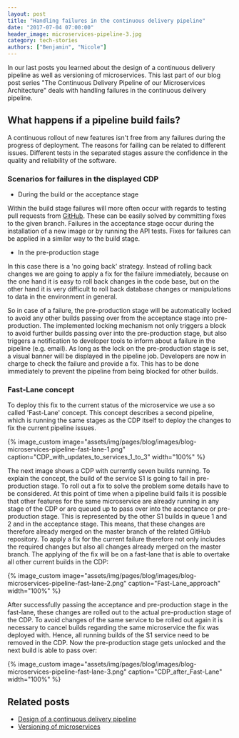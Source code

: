 ```yaml
---
layout: post
title: "Handling failures in the continuous delivery pipeline"
date: "2017-07-04 07:00:00"
header_image: microservices-pipeline-3.jpg
category: tech-stories
authors: ["Benjamin", "Nicole"]
---
```


In our last posts you learned about the design of a continuous delivery pipeline as well as versioning of microservices.
This last part of our blog post series "The Continuous Delivery Pipeline of our Microservices Architecture" deals with handling failures in the continuous delivery pipeline.

## What happens if a pipeline build fails?

A continuous rollout of new features isn't free from any failures during the progress of deployment.
The reasons for failing can be related to different issues.
Different tests in the separated stages assure the confidence in the quality and reliability of the software.

### Scenarios for failures in the displayed CDP

* During the build or the acceptance stage

Within the build stage failures will more often occur with regards to testing pull requests from [GitHub](https://github.com/).
These can be easily solved by committing fixes to the given branch.
Failures in the acceptance stage occur during the installation of a new image or by running the API tests.
Fixes for failures can be applied in a similar way to the build stage.

* In the pre-production stage

In this case there is a 'no going back' strategy.
Instead of rolling back changes we are going to apply a fix for the failure immediately, because on the one hand it is easy to roll back changes in the code base, but on the other hand  it is very difficult to roll back database changes or manipulations to data in the environment in general.

So in case of a failure, the pre-production stage will be automatically locked to avoid any other builds passing over from the acceptance stage into pre-production.
The implemented locking mechanism not only triggers a block to avoid further builds passing over into the pre-production stage, but also triggers a notification to developer tools to inform about a failure in the pipeline (e.g. email).
As long as the lock on the pre-production stage is set, a visual banner will be displayed in the pipeline job.
Developers are now in charge to check the failure and provide a fix.
This has to be done immediately to prevent the pipeline from being blocked for other builds.

### Fast-Lane concept

To deploy this fix to the current status of the microservice we use a so called 'Fast-Lane' concept.
This concept describes a second pipeline, which is running the same stages as the CDP itself to deploy the changes to fix the current pipeline issues.

{% image_custom image="assets/img/pages/blog/images/blog-microservices-pipeline-fast-lane-1.png" caption="CDP_with_updates_to_services_1_to_3" width="100%" %}

The next image shows a CDP with currently seven builds running.
To explain the concept, the build of the service S1 is going to fail in pre-production stage.
To roll out a fix to solve the problem some details have to be considered.
At this point of time when a pipeline build fails it is possible that other features for the same microservice are already running in any stage of the CDP or are queued up to pass over into the acceptance or pre-production stage.
This is represented by the other S1 builds in queue 1 and 2 and in the acceptance stage.
This means, that these changes are therefore already merged on the master branch of the related GitHub repository.
To apply a fix for the current failure therefore not only includes the required changes but also all changes already merged on the master branch.
The applying of the fix will be on a fast-lane that is able to overtake all other current builds in the CDP:

{% image_custom image="assets/img/pages/blog/images/blog-microservices-pipeline-fast-lane-2.png" caption="Fast-Lane_approach" width="100%" %}

After successfully passing the acceptance and pre-production stage in the fast-lane, these changes are rolled out to the actual pre-production stage of the CDP.
To avoid changes of the same service to be rolled out again it is necessary to cancel builds regarding the same microservice the fix was deployed with.
Hence, all running builds of the S1 service need to be removed in the CDP.
Now the pre-production stage gets unlocked and the next build is able to pass over:

{% image_custom image="assets/img/pages/blog/images/blog-microservices-pipeline-fast-lane-3.png" caption="CDP_after_Fast-Lane" width="100%" %}

## Related posts

* [Design of a continuous delivery pipeline](https://developer.epages.com/blog/2017/05/30/design-of-a-continuous-delivery-pipeline.html)
* [Versioning of microservices](https://developer.epages.com/blog/2017/06/20/versioning-of-microservices.html)
